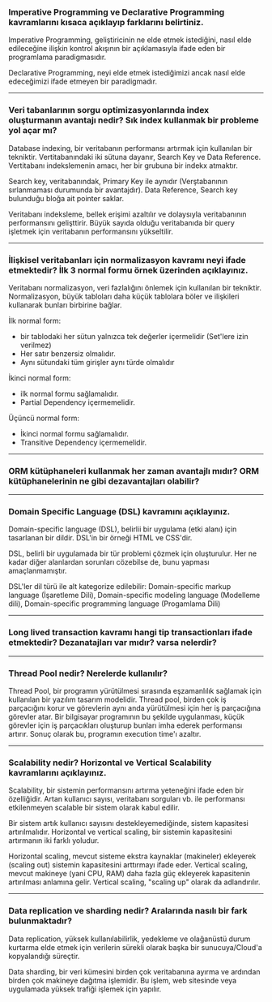 <h3>
Imperative Programming ve Declarative Programming kavramlarını kısaca açıklayıp farklarını belirtiniz.
</h3>

<p>
Imperative Programming, geliştiricinin ne elde etmek istediğini, nasıl elde edileceğine ilişkin kontrol akışının bir açıklamasıyla ifade eden bir programlama paradigmasıdır.

Declarative Programming, neyi elde etmek istediğimizi ancak nasıl elde edeceğimizi ifade etmeyen bir paradigmadır.
</p>

<hr />

<h3>
Veri tabanlarının sorgu optimizasyonlarında index oluşturmanın avantajı nedir? Sık index kullanmak bir probleme yol açar mı?
</h3>

<p>
  Database indexing, bir veritabanın performansı artırmak için kullanılan bir tekniktir. Vertitabanındaki iki sütuna dayanır, Search Key ve Data Reference. Vertitabanı indekslemenin amacı, her bir grubuna bir indekx atmaktır.
  
  Search key, veritabanındak, Primary Key ile aynıdır (Verştabanının sırlanmaması durumunda bir avantajdır). Data Reference, Search key bulunduğu bloğa ait pointer saklar.
  
  Veritabanı indeksleme, bellek erişimi azaltılır ve dolaysıyla veritabanının performansını gelişttirir. Büyük sayıda olduğu veritabanıda bir query işletmek için veritabanın performansını yükseltilir. 
</p>

<hr />

<h3>
İlişkisel veritabanları için normalizasyon kavramı neyi ifade etmektedir? İlk 3 normal formu örnek üzerinden açıklayınız.
</h3>

<p>
  Veritabanı normalizasyon, veri fazlalığını önlemek için kullanılan bir tekniktir. Normalizasyon, büyük tabloları daha küçük tablolara böler ve ilişkileri kullanarak bunları birbirine bağlar.

İlk normal form: 
  - bir tablodaki her sütun yalnızca tek değerler içermelidir (Set'lere izin verilmez)
  - Her satır benzersiz olmalıdır. 
  - Aynı sütundaki tüm girişler aynı türde olmalıdır

İkinci normal form: 
  - ilk normal formu sağlamalıdır. 
  - Partial Dependency içermemelidir.

Üçüncü normal form: 
  - İkinci normal formu sağlamalıdır. 
  - Transitive Dependency içermemelidir.
</p>

<hr />

<h3>
ORM kütüphaneleri kullanmak her zaman avantajlı mıdır? ORM kütüphanelerinin ne gibi dezavantajları olabilir?
</h3>

<p></p>

<hr />

<h3>
Domain Specific Language (DSL) kavramını açıklayınız.
</h3>

<p>
  Domain-specific language (DSL), belirlii bir uygulama (etki alanı) için tasarlanan bir dildir. DSL'in bir örneği HTML ve CSS'dir.
  
  DSL, belirli bir uygulamada bir tür problemi çözmek için oluşturulur. Her ne kadar diğer alanlardan sorunları cözebilse de, bunu yapması amaçlanmamıştır.
  
  DSL'ler dil türü ile alt kategorize edilebilir: Domain-specific markup language (İşaretleme Dili), Domain-specific modeling language (Modelleme dili), Domain-specific programming language (Progamlama Dili)
</p>

<hr />

<h3>
Long lived transaction kavramı hangi tip transactionları ifade etmektedir? Dezanatajları var mıdır? varsa nelerdir?
</h3>

<p></p>

<hr />

<h3>
Thread Pool nedir? Nerelerde kullanılır?
</h3>

<p>
  Thread Pool, bir programın yürütülmesi sırasında eşzamanlılık sağlamak için kullanılan bir yazılım tasarım modelidir. Thread pool, birden çok iş parçacığını korur ve görevlerin aynı anda yürütülmesi için her iş parçacığına görevler atar. Bir bilgisayar programının bu şekilde uygulanması, küçük görevler için iş parçacıkları oluşturup bunları imha ederek performansı artırır. Sonuç olarak bu, programın execution time'ı azaltır.
</p>

<hr />

<h3>
Scalability nedir? Horizontal ve Vertical Scalability kavramlarını açıklayınız.
</h3>

<p>
Scalability, bir sistemin performansını artırma yeteneğini ifade eden bir özelliğidir. Artan kullanıcı sayısı, veritabanı sorguları vb. ile performansı etkilenmeyen scalable bir sistem olarak kabul edilir.

Bir sistem artık kullanıcı sayısını destekleyemediğinde, sistem kapasitesi artırılmalıdır. Horizontal ve vertical scaling, bir sistemin kapasitesini artırmanın iki farklı yoludur.

Horizontal scaling, mevcut sisteme ekstra kaynaklar (makineler) ekleyerek (scaling out) sistemin kapasitesini arttırmayı ifade eder. Vertical scaling, mevcut makineye (yani CPU, RAM) daha fazla güç ekleyerek kapasitenin artırılması anlamına gelir. Vertical scaling, "scaling up" olarak da adlandırılır.
</p>

<hr />

<h3>
Data replication ve sharding nedir? Aralarında nasılı bir fark bulunmaktadır?
</h3>

<p>
  Data replication, yüksek kullanılabilirlik, yedekleme ve olağanüstü durum kurtarma elde etmek için verilerin sürekli olarak başka bir sunucuya/Cloud'a kopyalandığı süreçtir.

  Data sharding, bir veri kümesini birden çok veritabanına ayırma ve ardından birden çok makineye dağıtma işlemidir. Bu işlem, web sitesinde veya uygulamada yüksek trafiği işlemek için yapılır.
</p>


